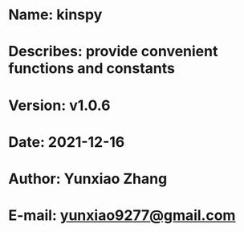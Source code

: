 # Name: kinspy
# Describes: provide convenient functions and constants
# Version: v1.0.6
# Date: 2021-12-16
# Author: Yunxiao Zhang
# E-mail: yunxiao9277@gmail.com